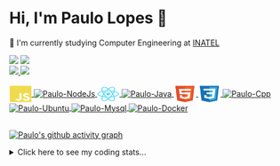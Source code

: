 <div>
  <h1> Hi, I'm Paulo Lopes 👋 </h1>
  <p>🔭 I'm currently studying Computer Engineering at <a href="https://inatel.br/home/" target="_blank">INATEL</a>
  
  </p>
  <div align="left"> 
  <a href="https://www.instagram.com/paulotc1999/" target="_blank"><img src="https://img.shields.io/badge/-Instagram-%23E4405F?style=for-the-badge&logo=instagram&logoColor=white" target="_blank"></a>
  <a href="https://www.linkedin.com/in/paulotc1999/" target="_blank"><img src="https://img.shields.io/badge/-LinkedIn-%230077B5?style=for-the-badge&logo=linkedin&logoColor=white" target="_blank"></a> 
</div>
  
</div>
<div align="left">
  <a href="https://github.com/paulotc1999">
  <img height="160em" src="https://github-readme-stats.vercel.app/api?username=paulotc1999&show_icons=true&theme=dark&include_all_commits=true&count_private=true&hide_rank=false"/>
  <img height="160em" src="https://github-readme-stats.vercel.app/api/top-langs/?username=paulotc1999&layout=compact&langs_count=9&theme=dark"/>
</div>
  
 <div style="display: inline_block"><br>
  <img align="center" alt="Paulo-Js" height="30" width="40" src="https://raw.githubusercontent.com/devicons/devicon/master/icons/javascript/javascript-plain.svg">
  <img align="center" alt="Paulo-NodeJs" height="30" width="40" src="https://cdn.jsdelivr.net/gh/devicons/devicon/icons/nodejs/nodejs-plain.svg">
  <img align="center" alt="Paulo-React" height="30" width="40" src="https://raw.githubusercontent.com/devicons/devicon/master/icons/react/react-original.svg">
  <img align="center" alt="Paulo-Java" height="30" width="40" src="https://cdn.jsdelivr.net/gh/devicons/devicon/icons/java/java-original.svg">
  <img align="center" alt="Paulo-HTML" height="30" width="40" src="https://raw.githubusercontent.com/devicons/devicon/master/icons/html5/html5-original.svg">
  <img align="center" alt="Paulo-CSS" height="30" width="40" src="https://raw.githubusercontent.com/devicons/devicon/master/icons/css3/css3-original.svg">
  <img align="center" alt="Paulo-Cpp" height="30" width="40" src="https://cdn.jsdelivr.net/gh/devicons/devicon/icons/cplusplus/cplusplus-original.svg">
  <img align="center" alt="Paulo-Ubuntu" height="30" width="40" src="https://cdn.jsdelivr.net/gh/devicons/devicon/icons/ubuntu/ubuntu-plain.svg">
  <img align="center" alt="Paulo-Mysql" height="30" width="40" src="https://cdn.jsdelivr.net/gh/devicons/devicon/icons/mysql/mysql-original.svg">
  <img align="center" alt="Paulo-Docker" height="30" width="40" src="https://cdn.jsdelivr.net/gh/devicons/devicon/icons/docker/docker-plain.svg">
  
</div>
</a>

</br>

[![Paulo's github activity graph](https://activity-graph.herokuapp.com/graph?username=paulotc1999&theme=chartreuse-dark)](https://github.com/ashutosh00710/github-readme-activity-graph)


<div>
<details>
      <summary>Click here to see my coding stats...</summary>
      
<!--START_SECTION:waka-->
![Code Time](http://img.shields.io/badge/Code%20Time-31%20hrs%2011%20mins-blue)

![Profile Views](http://img.shields.io/badge/Profile%20Views-22-blue)

![Lines of code](https://img.shields.io/badge/From%20Hello%20World%20I%27ve%20Written-505%20Thousand%20lines%20of%20code-blue)

**🐱 My GitHub Data** 

> 🏆 87 Contributions in the Year 2022
 > 
> 📦 8.4 kB Used in GitHub's Storage 
 > 
> 🚫 Not Opted to Hire
 > 
> 📜 8 Public Repositories 
 > 
> 🔑 18 Private Repositories  
 > 
**I'm an Early 🐤** 

```text
🌞 Morning    107 commits    ███████████░░░░░░░░░░░░░░   44.96% 
🌆 Daytime    64 commits     ██████░░░░░░░░░░░░░░░░░░░   26.89% 
🌃 Evening    66 commits     ███████░░░░░░░░░░░░░░░░░░   27.73% 
🌙 Night      1 commits      ░░░░░░░░░░░░░░░░░░░░░░░░░   0.42%

```
📅 **I'm Most Productive on Sunday** 

```text
Monday       39 commits     ████░░░░░░░░░░░░░░░░░░░░░   16.39% 
Tuesday      39 commits     ████░░░░░░░░░░░░░░░░░░░░░   16.39% 
Wednesday    24 commits     ██░░░░░░░░░░░░░░░░░░░░░░░   10.08% 
Thursday     35 commits     ███░░░░░░░░░░░░░░░░░░░░░░   14.71% 
Friday       39 commits     ████░░░░░░░░░░░░░░░░░░░░░   16.39% 
Saturday     20 commits     ██░░░░░░░░░░░░░░░░░░░░░░░   8.4% 
Sunday       42 commits     ████░░░░░░░░░░░░░░░░░░░░░   17.65%

```


📊 **This Week I Spent My Time On** 

```text
⌚︎ Time Zone: America/Sao_Paulo

💬 Programming Languages: 
HTML                     7 mins              █████████░░░░░░░░░░░░░░░░   36.17% 
Java                     6 mins              ████████░░░░░░░░░░░░░░░░░   32.54% 
PHP                      6 mins              ███████░░░░░░░░░░░░░░░░░░   31.28%

🔥 Editors: 
VS Code                  14 mins             ████████████████░░░░░░░░░   67.46% 
IntelliJ                 6 mins              ████████░░░░░░░░░░░░░░░░░   32.54%

💻 Operating System: 
Windows                  14 mins             ████████████████░░░░░░░░░   67.46% 
Linux                    6 mins              ████████░░░░░░░░░░░░░░░░░   32.54%

```


 Last Updated on 01/03/2022 18:22:26 UTC
<!--END_SECTION:waka-->


